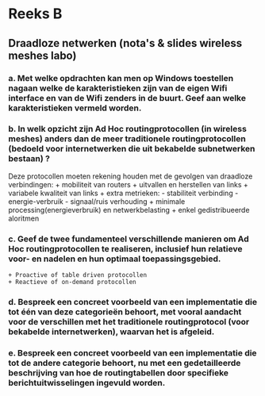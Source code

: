# Reeks B

## Draadloze netwerken (nota's & slides wireless meshes labo)

### a. Met welke opdrachten kan men op Windows toestellen nagaan welke de karakteristieken zijn van de eigen Wifi interface en van de Wifi zenders in de buurt. Geef aan welke karakteristieken vermeld worden.

### b. In welk opzicht zijn Ad Hoc routingprotocollen (in wireless meshes) anders dan de meer traditionele routingprotocollen (bedoeld voor internetwerken die uit bekabelde subnetwerken bestaan) ?
Deze protocollen moeten rekening houden met de gevolgen van draadloze verbindingen:
	+ mobiliteit van routers
	+ uitvallen en herstellen van links
	+ variabele kwaliteit van links
	+ extra metrieken:
		- stabiliteit verbinding
		- energie-verbruik
		- signaal/ruis verhouding
	+ minimale processing(energieverbruik) en netwerkbelasting
	+ enkel gedistribueerde aloritmen

### c. Geef de twee fundamenteel verschillende manieren om Ad Hoc routingprotocollen te realiseren, inclusief hun relatieve voor- en nadelen en hun optimaal toepassingsgebied.
	+ Proactive of table driven protocollen
	+ Reactieve of on-demand protocollen

### d. Bespreek een concreet voorbeeld van een implementatie die tot één van deze categorieën behoort, met vooral aandacht voor de verschillen met het traditionele routingprotocol (voor bekabelde internetwerken), waarvan het is afgeleid.

### e. Bespreek een concreet voorbeeld van een implementatie die tot de andere categorie behoort, nu met een gedetailleerde beschrijving van hoe de routingtabellen door specifieke berichtuitwisselingen ingevuld worden.
